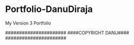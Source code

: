 # Portfolio-DanuDiraja
My Version 3 Portfolio

######################
####COPYRIGHT DANU####
######################
